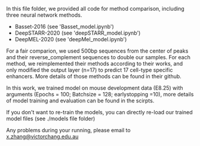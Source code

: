 In this file folder, we provided all code for method comparison, including three neural network methods.

- Basset-2016 (see 'Basset_model.ipynb')
- DeepSTARR-2020 (see 'deepSTARR_model.ipynb')
- DeepMEL-2020 (see 'deepMel_model.ipynb')

For a fair comparion, we used 500bp sequences from the center of peaks and their reverse_complement sequences to double our samples. 
For each method, we reimplemented their methods according to their works, and only modified the output layer (n=17) to predict 17 cell-type specific enhancers.
More details of those methods can be found in their github.

In this work, we trained model on mouse development data (E8.25) with arguments (Epochs = 100; Batchsize = 128; earlystopping =10), more details of model training and evaluation can be found in the scirpts.

If you don't want to re-train the models, you can directly re-load our trained model files (see ./models file folder)


Any problems during your running, please email to x.zhang@victorchang.edu.au

